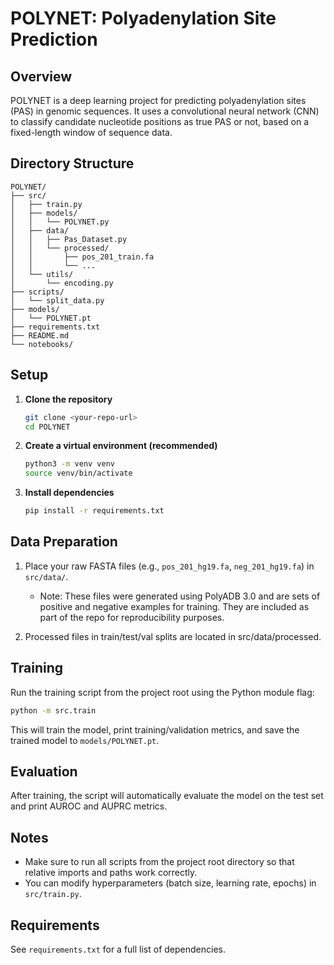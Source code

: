# POLYNET: Polyadenylation Site Prediction

## Overview
POLYNET is a deep learning project for predicting polyadenylation sites (PAS) in genomic sequences. It uses a convolutional neural network (CNN) to classify candidate nucleotide positions as true PAS or not, based on a fixed-length window of sequence data.

## Directory Structure
```
POLYNET/
├── src/
│   ├── train.py
│   ├── models/
│   │   └── POLYNET.py
│   ├── data/
│   │   ├── Pas_Dataset.py
│   │   └── processed/
│   │       ├── pos_201_train.fa
│   │       └── ...
│   └── utils/
│       └── encoding.py
├── scripts/
│   └── split_data.py
├── models/
│   └── POLYNET.pt
├── requirements.txt
├── README.md
└── notebooks/
```

## Setup
1. **Clone the repository**
   ```bash
   git clone <your-repo-url>
   cd POLYNET
   ```
2. **Create a virtual environment (recommended)**
   ```bash
   python3 -m venv venv
   source venv/bin/activate
   ```
3. **Install dependencies**
   ```bash
   pip install -r requirements.txt
   ```

## Data Preparation
1. Place your raw FASTA files (e.g., `pos_201_hg19.fa`, `neg_201_hg19.fa`) in `src/data/`.
   - Note: These files were generated using PolyADB 3.0 and are sets of positive and negative examples for training. They are included as part of the repo for reproducibility purposes. 

2. Processed files in train/test/val splits are located in src/data/processed. 

## Training
Run the training script from the project root using the Python module flag:
```bash
python -m src.train
```
This will train the model, print training/validation metrics, and save the trained model to `models/POLYNET.pt`.

## Evaluation
After training, the script will automatically evaluate the model on the test set and print AUROC and AUPRC metrics.

## Notes
- Make sure to run all scripts from the project root directory so that relative imports and paths work correctly.
- You can modify hyperparameters (batch size, learning rate, epochs) in `src/train.py`.

## Requirements
See `requirements.txt` for a full list of dependencies.


